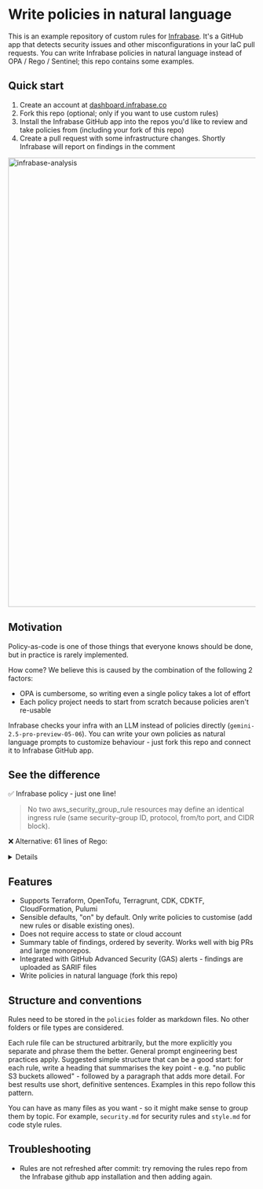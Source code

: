# Write policies in natural language

This is an example repository of custom rules for [Infrabase](https://infrabase.co/). It's a GitHub app that detects security issues and other misconfigurations in your IaC pull requests. You can write Infrabase policies in natural language instead of OPA / Rego / Sentinel; this repo contains some examples.

## Quick start
1. Create an account at [dashboard.infrabase.co](https://dashboard.infrabase.co/)
2. Fork this repo (optional; only if you want to use custom rules)
3. Install the Infrabase GitHub app into the repos you'd like to review and take policies from (including your fork of this repo)
4. Create a pull request with some infrastructure changes. Shortly Infrabase will report on findings in the comment

<img width="916" alt="infrabase-analysis" src="https://github.com/user-attachments/assets/daea5c6d-5e27-4d91-9faa-c0b0e3e595be" />

## Motivation
Policy-as-code is one of those things that everyone knows should be done, but in practice is rarely implemented.

How come? We believe this is caused by the combination of the following 2 factors:
- OPA is cumbersome, so writing even a single policy takes a lot of effort
- Each policy project needs to start from scratch because policies aren't re-usable

Infrabase checks your infra with an LLM instead of policies directly (`gemini-2.5-pro-preview-05-06`). You can write your own policies as natural language prompts to customize behaviour - just fork this repo and connect it to Infrabase GitHub app.

## See the difference

✅ Infrabase policy - just one line!

> No two aws_security_group_rule resources may define an identical ingress rule (same security-group ID, protocol, from/to port, and CIDR block).

❌ Alternative: 61 lines of Rego:
<details>
  
```
package sg_unique

import future.keywords

# Helper: recursively yield every resource block (root + child modules)

all_resources[r] {
  # walk over the input object and pick leaves whose keys are "resources"
  some path, idx
  walk(input, path, reslist)
  last(path) == "resources"
  r := reslist[idx]
}

# Flatten each aws_security_group_rule resource into atomic "rule units"

unit_rules[u] {
  r := all_resources[_]
  r.type == "aws_security_group_rule"
  r.mode == "managed"                      # ignore data / config-driven
  is_ingress := r.values.type == "ingress"

  # explode cidr_blocks list; if empty treat as ["0.0.0.0/0"]
  cidr := r.values.cidr_blocks[_]
  when := is_ingress                       # only ingress rules in scope

  u := {
    "addr": r.address,                     # resource address for messaging
    "sg":   r.values.security_group_id,
    "proto": r.values.protocol,
    "from":  r.values.from_port,
    "to":    r.values.to_port,
    "cidr":  cidr
  }
}

# Detect duplicates: identical rule parameters but different resource addresses

dupes[[u1.addr, u2.addr, u1]] {
  u1 := unit_rules[_]
  u2 := unit_rules[_]
  u1.addr < u2.addr                       # deterministic ordering
  u1.sg   == u2.sg
  u1.proto == u2.proto
  u1.from  == u2.from
  u1.to    == u2.to
  u1.cidr  == u2.cidr
}


# Policy decision

deny[msg] {
  pair := dupes[_]
  ru   := pair[2]                         # representative rule params
  msg := sprintf(
    "Duplicate ingress rule (%s %d-%d %s on %s) in %s and %s",
    [ru.proto, ru.from, ru.to, ru.cidr, ru.sg, pair[0], pair[1]]
  )
}

default allow = count(deny) == 0

```

</details>

## Features
- Supports Terraform, OpenTofu, Terragrunt, CDK, CDKTF, CloudFormation, Pulumi
- Sensible defaults, "on" by default. Only write policies to customise (add new rules or disable existing ones).
- Does not require access to state or cloud account
- Summary table of findings, ordered by severity. Works well with big PRs and large monorepos.
- Integrated with GitHub Advanced Security (GAS) alerts - findings are uploaded as SARIF files
- Write policies in natural language (fork this repo)

## Structure and conventions

Rules need to be stored in the `policies` folder as markdown files. No other folders or file types are considered.

Each rule file can be structured arbitrarily, but the more explicitly you separate and phrase them the better. General prompt engineering best practices apply. Suggested simple structure that can be a good start: for each rule, write a heading that summarises the key point - e.g. "no public S3 buckets allowed" - followed by a paragraph that adds more detail. For best results use short, definitive sentences. Examples in this repo follow this pattern.

You can have as many files as you want - so it might make sense to group them by topic. For example, `security.md` for security rules and `style.md` for code style rules.

## Troubleshooting

- Rules are not refreshed after commit: try removing the rules repo from the Infrabase github app installation and then adding again.
